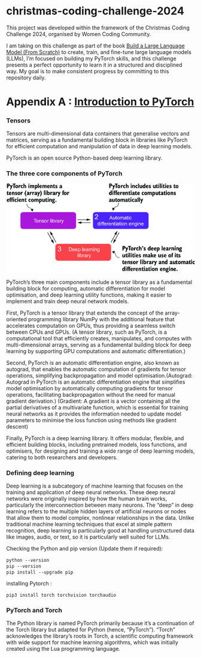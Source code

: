 # christmas-coding-challenge-2024
This project was developed within the framework of the Christmas Coding Challenge 2024, organised by Women Coding Community.

I am taking on this challenge as part of the book [Build a Large Language
Model (From Scratch)](https://www.manning.com/books/build-a-large-language-model-from-scratch) 
to create, train, and fine-tune large language models (LLMs), I’m focused 
on building my PyTorch skills, and this challenge presents a perfect 
opportunity to learn it in a structured and disciplined way. My goal is to 
make consistent progress by committing to this repository daily.

# Appendix A : [Introduction to PyTorch](https://livebook.manning.com/book/build-a-large-language-model-from-scratch/appendix-a/)

### Tensors 

Tensors are multi-dimensional data containers that generalise vectors
and matrices, serving as a fundamental building block in libraries like PyTorch 
for efficient computation and manipulation of data in deep learning models. 

PyTorch is an open source Python-based deep learning library.

### The three core components of PyTorch
<img src= "docs/images/The three core components of PyTorch.png">

PyTorch’s three main components include a tensor library as a fundamental 
building block for computing, automatic differentiation for model 
optimisation, and deep learning utility functions, making it easier to 
implement and train deep neural network models.

First, PyTorch is a tensor library that extends the concept of the 
array-oriented programming library NumPy with the additional feature that 
accelerates computation on GPUs, thus providing a seamless switch between 
CPUs and GPUs. (A tensor library, such as PyTorch, is a computational tool 
that efficiently creates, manipulates, and computes with multi-dimensional 
arrays, serving as a fundamental building block for deep learning by 
supporting GPU computations and automatic differentiation.)

Second, PyTorch is an automatic differentiation engine, also known as 
autograd, that enables the automatic computation of gradients for tensor 
operations, simplifying backpropagation and model optimisation.(Autograd:
Autograd in PyTorch is an automatic differentiation engine that simplifies 
model optimisation by automatically computing gradients for tensor 
operations, facilitating backpropagation without the need for manual 
gradient derivation.) (Gradient: A gradient is a vector containing all the 
partial derivatives of a multivariate function, which is essential for 
training neural networks as it provides the information needed to update 
model parameters to minimise the loss function using methods like gradient 
descent) 

Finally, PyTorch is a deep learning library. It offers modular, flexible, 
and efficient building blocks, including pretrained models, loss functions, 
and optimisers, for designing and training a wide range of deep learning 
models, catering to both researchers and developers.

### Defining deep learning
Deep learning is a subcategory of machine learning that focuses on the 
training and application of deep neural networks. These deep neural 
networks were originally inspired by how the human brain works, 
particularly the interconnection between many neurons. The “deep” in 
deep learning refers to the multiple hidden layers of artificial neurons or
nodes that allow them to model complex, nonlinear relationships in the data.
Unlike traditional machine learning techniques that excel at simple pattern
recognition, deep learning is particularly good at handling unstructured 
data like images, audio, or text, so it is particularly well suited for 
LLMs.

Checking the Python and pip version (Update them if required):
```
python --version
pip --version
pip install --upgrade pip
```
installing Pytorch : 
```
pip3 install torch torchvision torchaudio
```
### PyTorch and Torch
The Python library is named PyTorch primarily because it’s a continuation of the 
Torch library but adapted for Python (hence, “PyTorch”). “Torch” acknowledges 
the library’s roots in Torch, a scientific computing framework with wide 
support for machine learning algorithms, which was initially created using the
Lua programming language.